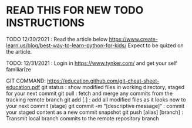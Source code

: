 # READ THIS FOR NEW TODO INSTRUCTIONS 
 
TODO 12/30/2021 :  Read the article below https://www.create-learn.us/blog/best-way-to-learn-python-for-kids/
Expect to be quized on the article.

TODO: 12/31/2021 : Login in https://www.tynker.com/ and get your self familiarize

GIT COMMAND: 
https://education.github.com/git-cheat-sheet-education.pdf
git status : show modified files in working directory, staged for your next commit
git pull : fetch and merge any commits from the tracking remote branch
git add [.] : add all modified files as it looks now to your next commit (stage)
git commit -m “[descriptive message]” : commit your staged content as a new commit snapshot
git push [alias] [branch] : Transmit local branch commits to the remote repository branch
